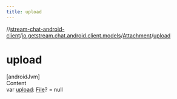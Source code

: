 ```yaml
---
title: upload
---
```

//[stream-chat-android-client](../../../index.md)/[io.getstream.chat.android.client.models](../index.md)/[Attachment](index.md)/[upload](upload.md)



# upload  
[androidJvm]  
Content  
var [upload](upload.md): [File](https://developer.android.com/reference/kotlin/java/io/File.html)? = null  



